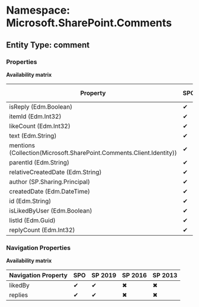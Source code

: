 # Namespace: Microsoft.SharePoint.Comments
## Entity Type: comment

### Properties

**Availability matrix**

Property | SPO | SP 2019 | SP 2016 | SP 2013
----------|-----|---------|---------|--------
isReply (Edm.Boolean) | ✔ | ✔ | ✖ | ✖
itemId (Edm.Int32) | ✔ | ✔ | ✖ | ✖
likeCount (Edm.Int32) | ✔ | ✔ | ✖ | ✖
text (Edm.String) | ✔ | ✔ | ✖ | ✖
mentions (Collection(Microsoft.SharePoint.Comments.Client.Identity)) | ✔ | ✔ | ✖ | ✖
parentId (Edm.String) | ✔ | ✔ | ✖ | ✖
relativeCreatedDate (Edm.String) | ✔ | ✖ | ✖ | ✖
author (SP.Sharing.Principal) | ✔ | ✔ | ✖ | ✖
createdDate (Edm.DateTime) | ✔ | ✔ | ✖ | ✖
id (Edm.String) | ✔ | ✔ | ✖ | ✖
isLikedByUser (Edm.Boolean) | ✔ | ✔ | ✖ | ✖
listId (Edm.Guid) | ✔ | ✔ | ✖ | ✖
replyCount (Edm.Int32) | ✔ | ✔ | ✖ | ✖

### Navigation Properties

**Availability matrix**

Navigation Property | SPO | SP 2019 | SP 2016 | SP 2013
----------|-----|---------|---------|--------
likedBy | ✔ | ✔ | ✖ | ✖
replies | ✔ | ✔ | ✖ | ✖
